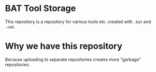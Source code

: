 # BAT Tool Storage
This repository is a repository for various tools etc. created with ```.bat``` and ```.cmd```.

# Why we have this repository
Because uploading to separate repositories creates more "garbage" repositories.

